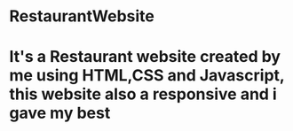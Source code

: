 # RestaurantWebsite
# It's a Restaurant website created by me using HTML,CSS and Javascript, this website also a responsive and i gave my best 
